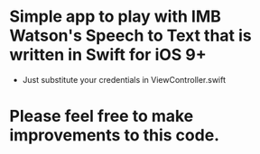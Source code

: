 # Simple app to play with IMB Watson's Speech to Text that is written in Swift for iOS 9+ 

* Just substitute your credentials in ViewController.swift

# Please feel free to make improvements to this code.

